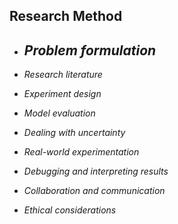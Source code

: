 ## Research Method

- *Problem formulation*
  - 

- *Research literature*

- *Experiment design*

- *Model evaluation*

- *Dealing with uncertainty*

- *Real-world experimentation*

- *Debugging and interpreting results*

- *Collaboration and communication*

- *Ethical considerations*